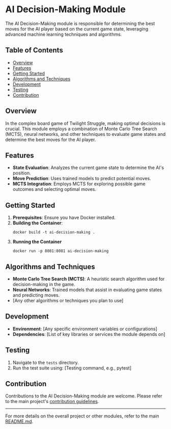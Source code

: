 # AI Decision-Making Module

The AI Decision-Making module is responsible for determining the best moves for the AI player based on the current game state, leveraging advanced machine learning techniques and algorithms.

## Table of Contents

- [Overview](#overview)
- [Features](#features)
- [Getting Started](#getting-started)
- [Algorithms and Techniques](#algorithms-and-techniques)
- [Development](#development)
- [Testing](#testing)
- [Contribution](#contribution)

## Overview

In the complex board game of Twilight Struggle, making optimal decisions is crucial. This module employs a combination of Monte Carlo Tree Search (MCTS), neural networks, and other techniques to evaluate game states and determine the best moves for the AI player.

## Features

- **State Evaluation**: Analyzes the current game state to determine the AI's position.
- **Move Prediction**: Uses trained models to predict potential moves.
- **MCTS Integration**: Employs MCTS for exploring possible game outcomes and selecting optimal moves.

## Getting Started

1. **Prerequisites**: Ensure you have Docker installed.
2. **Building the Container**:
   ```
   docker build -t ai-decision-making .
   ```
3. **Running the Container**
   ```
   docker run -p 8081:8081 ai-decision-making
   ```


## Algorithms and Techniques

- **Monte Carlo Tree Search (MCTS)**: A heuristic search algorithm used for decision-making in the game.
- **Neural Networks**: Trained models that assist in evaluating game states and predicting moves.
- [Any other algorithms or techniques you plan to use]

## Development

- **Environment**: [Any specific environment variables or configurations]
- **Dependencies**: [List of key libraries or services the module depends on]

## Testing

1. Navigate to the `tests` directory.
2. Run the test suite using: [Testing command, e.g., pytest]


## Contribution

Contributions to the AI Decision-Making module are welcome. Please refer to the main project's [contribution guidelines](../README.md#contribution).

---

For more details on the overall project or other modules, refer to the main [README.md](../README.md).
